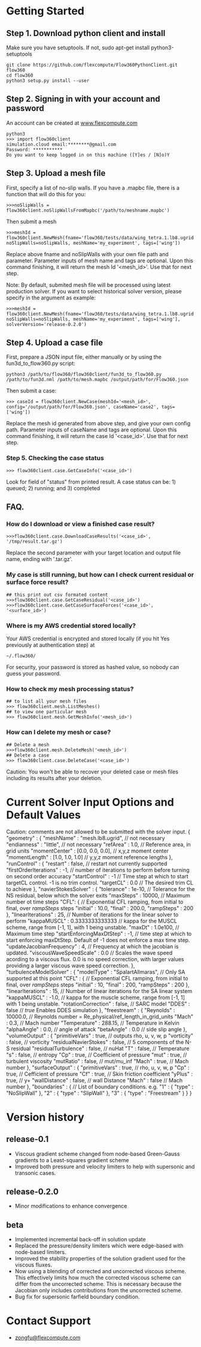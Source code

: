 # Getting Started

## Step 1. Download python client and install
Make sure you have setuptools. If not, sudo apt-get install python3-setuptools
```
git clone https://github.com/flexcompute/Flow360PythonClient.git flow360
cd flow360
python3 setup.py install --user
```

## Step 2. Signing in with your account and password
An account can be created at www.flexcompute.com
```
python3
>>> import flow360client
simulation.cloud email:********@gmail.com
Password: ***********
Do you want to keep logged in on this machine ([Y]es / [N]o)Y
```

## Step 3. Upload a mesh file
First, specify a list of no-slip walls. If you have a .mapbc file, there is a function that will do this for you:
```
>>>noSlipWalls = flow360client.noSlipWallsFromMapbc('/path/to/meshname.mapbc')
```
Then submit a mesh
```
>>>meshId = flow360client.NewMesh(fname='flow360/tests/data/wing_tetra.1.lb8.ugrid', noSlipWalls=noSlipWalls, meshName='my_experiment', tags=['wing'])
```
Replace above fname and noSlipWalls with your own file path and parameter.
Parameter inputs of mesh name and tags are optional.
Upon this command finishing, it will return the mesh Id '<mesh_id>'. Use that for next step.

Note:
By default, submited mesh file will be processed using latest production solver. If you want to select historical solver version, please specify in the argument as example:
```
>>>meshId = flow360client.NewMesh(fname='flow360/tests/data/wing_tetra.1.lb8.ugrid', noSlipWalls=noSlipWalls, meshName='my_experiment', tags=['wing'], solverVersion='release-0.2.0')
```

## Step 4. Upload a case file
First, prepare a JSON input file, either manually or by using the fun3d_to_flow360.py script:
```
python3 /path/to/flow360/flow360client/fun3d_to_flow360.py /path/to/fun3d.nml /path/to/mesh.mapbc /output/path/for/Flow360.json

```
Then submit a case:
```
>>> caseId = flow360client.NewCase(meshId='<mesh_id>', config='/output/path/for/Flow360.json', caseName='case2', tags=['wing'])
```
Replace the mesh id generated from above step, and give your own config path.
Parameter inputs of caseName and tags are optional.
Upon this command finishing, it will return the case Id '<case_id>'. Use that for next step.

### Step 5. Checking the case status
```
>>> flow360client.case.GetCaseInfo('<case_id>')
```
Look for field of "status" from printed result. A case status can be: 1) queued; 2) running; and 3) completed

## FAQ.

### How do I download or view a finished case result?
```
>>>flow360client.case.DownloadCaseResults('<case_id>', '/tmp/result.tar.gz')
```
Replace the second parameter with your target location and output file name, ending with '.tar.gz'.

### My case is still running, but how can I check current residual or surface force result?
```
## this print out csv formated content
>>>flow360client.case.GetCaseResidual('<case_id>') 
>>>flow360client.case.GetCaseSurfaceForces('<case_id>', '<surface_id>')
```

### Where is my AWS credential stored locally?
Your AWS credential is encrypted and stored locally (if you hit Yes previously at authentication step) at
```
~/.flow360/
```
For security, your password is stored as hashed value, so nobody can guess your password.

### How to check my mesh processing status?
```
## to list all your mesh files
>>> flow360client.mesh.ListMeshes()
## to view one particular mesh
>>> flow360client.mesh.GetMeshInfo('<mesh_id>')
```

### How can I delete my mesh or case?
```
## Delete a mesh
>>>flow360client.mesh.DeleteMesh('<mesh_id>')
## Delete a case
>>> flow360client.case.DeleteCase('<case_id>')
```
Caution: You won't be able to recover your deleted case or mesh files including its results after your deletion.

# Current Solver Input Options and Default Values
Caution: comments are not allowed to be submitted with the solver input. 
    {
        "geometry" :
        {
            "meshName" : "mesh.lb8.ugrid", // not necessary
            "endianness" : "little", // not necessary
            "refArea" : 1.0, // Reference area, in grid units
            "momentCenter" : [0.0, 0.0, 0.0], // x,y,z moment center
            "momentLength" : [1.0, 1.0, 1.0] // y,y,z moment reference lengths
        },
        "runControl" :
        {
           "restart" : false, // restart not currently supported
           "firstOrderIterations" : -1, // number of iterations to perform before turning on second order accuracy
           "startControl" : -1 // Time step at which to start targetCL control. -1 is no trim control.
           "targetCL" : 0.0 // The desired trim CL to achieve
        },
        "navierStokesSolver" : {
            "tolerance" : 1e-10, // Tolerance for the NS residual, below which the solver exits
            "maxSteps" : 10000, // Maximum number ot time steps
            "CFL": { // Exponential CFL ramping, from initial to final, over _rampSteps_ steps
                "initial" : 10.0,
                "final" : 200.0,
                "rampSteps" : 200
            },
            "linearIterations" : 25, // Number of iterations for the linear solver to perform
            "kappaMUSCL" : 0.3333333333333 // kappa for the MUSCL scheme, range from [-1, 1], with 1 being unstable.
            "maxDt" : 1.0e100, // Maximum time step
            "startEnforcingMaxDtStep" : -1, // time step at which to start enforcing maxDtStep. Default of -1 does not enforce a max time step.
            "updateJacobianFrequency" : 4, // Frequency at which the jacobian is updated.
            "viscousWaveSpeedScale" : 0.0 // Scales the wave speed acording to a viscous flux. 0.0 is no speed correction, with larger values providing a larger viscous wave speed correction.
        },
        "turbulenceModelSolver" : {
           "modelType" : "SpalartAllmaras", // Only SA supported at this point
            "CFL" : { // Exponential CFL ramping, from initial to final, over _rampSteps_ steps
                "initial" : 10,
                "final" : 200,
                "rampSteps" : 200
            },
            "linearIterations" : 15, // Number of linear iterations for the SA linear system
            "kappaMUSCL" : -1.0, // kappa for the muscle scheme, range from [-1, 1] with 1 being unstable.
            "rotationCorrection" : false, // SARC model
            "DDES" : false // _true_ Enables DDES simulation
        },
        "freestream" :
        {
            "Reynolds" : 10000.0, // Reynolds number = Re_physical/ref_length_in_grid_units
            "Mach" : 0.3, // Mach number
            "Temperature" : 288.15, // Temperature in Kelvin
            "alphaAngle" : 0.0, // angle of attack
            "betaAngle" : 0.0 // side slip angle
        },
        "volumeOutput" : {
            "primitiveVars" : true, // outputs rho, u, v, w, p
            "vorticity" : false, // vorticity
            "residualNavierStokes" : false, // 5 components of the N-S residual
            "residualTurbulence" : false, // nuHat
            "T" : false, // Temperature
            "s" : false, // entropy
            "Cp" : true, // Coefficient of pressure
            "mut" : true, // turbulent viscosity
            "mutRatio" : false, // mut/mu_inf
            "Mach" : true, // Mach number
        },
        "surfaceOutput" : {
            "primitiveVars" : true, // rho, u, v, w, p
            "Cp" : true, // Cefficient of pressure
            "Cf" : true, // Skin friction coefficient
            "yPlus" : true, // y+
            "wallDistance" : false, // wall Distance
            "Mach" : false // Mach number
        },
        "boundaries" :
        {
            // List of boundary conditions. e.g.
            "1" : {
                "type" : "NoSlipWall"
            },
            "2" : {
                "type" : "SlipWall"
            },
            "3" : {
                "type" : "Freestream"
            }
        }
    }

# Version history
## release-0.1
* Viscous gradient scheme changed from node-based Green-Gauss gradients to a Least-squares gradient scheme
* Improved both pressure and velocity limiters to help with supersonic and transonic cases.

## release-0.2.0
* Minor modifications to enhance convergence

## beta
* Implemented incremental back-off in solution update
* Replaced the pressure/density limiters which were edge-based with node-based limiters.
* Improved the stability properties of the solution gradient used for the viscous fluxes. 
* Now using a blending of corrected and uncorrected viscous scheme. This effectively limits how much the corrected viscous scheme can differ from the uncorrected scheme. This is necessary because the Jacobian only includes contributions from the uncorrected scheme. 
* Bug fix for supersonic farfield boundary condition. 

# Contact Support
* zongfu@flexcompute.com
